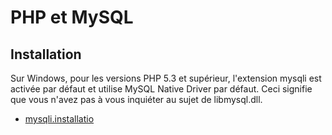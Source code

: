 # PHP et MySQL

## Installation 

Sur Windows, pour les versions PHP 5.3 et supérieur, l'extension mysqli est activée par défaut et utilise MySQL Native Driver par défaut. Ceci signifie que vous n'avez pas à vous inquiéter au sujet de libmysql.dll.

- [mysqli.installatio](https://www.php.net/manual/fr/mysqli.installation.php)